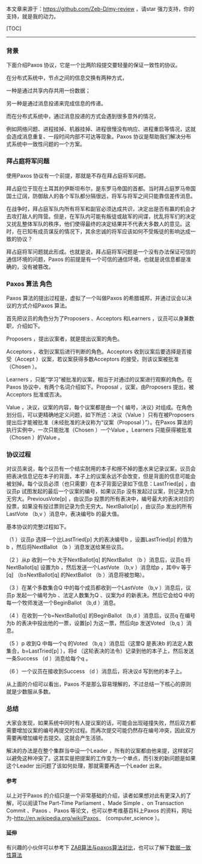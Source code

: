 本文章来源于：<https://github.com/Zeb-D/my-review> ，请star 强力支持，你的支持，就是我的动力。

[TOC]

------

### 背景

下面介绍Paxos 协议，它是一个比两阶段提交要轻量的保证一致性的协议。

在分布式系统中，节点之间的信息交换有两种方式，

一种是通过共享内存共用一份数据；

另一种是通过消息投递来完成信息的传递。

而在分布式系统中，通过消息投递的方式会遇到很多意外的情况，

例如网络问题、进程挂掉、机器挂掉、进程很慢没有响应、进程重启等情况，这就会造成消息重复、一段时间内部不可达等现象。Paxos 协议是帮助我们解决分布式系统中一致性问题的一个方案。

### 拜占庭将军问题

使用Paxos 协议有一个前提，那就是不存在拜占庭将军问题。

拜占庭位于现在土耳其的伊斯坦布尔，是东罗马帝国的首都。当时拜占庭罗马帝国国土辽阔，防御敌人的各个军队都分隔很远，将军与将军之间只能靠信差传消息。

在战争时，拜占庭军队内所有将军和副官必须达成共识，决定出是否有赢的机会才去攻打敌人的阵营。但是，在军队内可能有叛徒或敌军的间谍，扰乱将军们的决定又扰乱整体军队的秩序，他们使得最终的决定结果并不代表大多数人的意见。这时，在已知有成员谋反的情况下，其余忠诚的将军应该如何不受叛徒的影响达成一致的协议？

拜占庭将军问题就此形成。也就是说，拜占庭将军问题是一个没有办法保证可信的通信环境的问题，Paxos 的前提是有一个可信的通信环境，也就是说信息都是准确的，没有被篡改。

### Paxos 算法 角色

Paxos 算法的提出过程是，虚拟了一个叫做Paxos 的希腊城邦，并通过议会以决议的方式介绍Paxos 算法。

首先把议员的角色分为了Proposers 、Acceptors 和Learners ，议员可以身兼数职，介绍如下。

Proposers ，提出议案者，就是提出议案的角色。

Acceptors ，收到议案后进行判断的角色。Acceptors 收到议案后要选择是否接受（Accept ）议案，若议案获得多数Acceptors 的接受，则该议案被批准（Chosen ）。

Learners ，只能“学习”被批准的议案，相当于对通过的议案进行观察的角色。在Paxos 协议中，有两个名词介绍如下。Proposal ，议案，由Proposers 提出，被Acceptors 批准或否决。

Value ，决议，议案的内容，每个议案都是由一个{ 编号，决议} 对组成。在角色划分后，可以更精确地定义问题，如下所述：决议（Value ）只有在被Proposers 提出后才能被批准（未经批准的决议称为“议案（Proposal ）”）。在Paxos 算法的执行实例中，一次只能批准（Chosen ）一个Value 。Learners 只能获得被批准（Chosen ）的Value 。

### 协议过程

对议员来说，每个议员有一个结实耐用的本子和擦不掉的墨水来记录议案，议员会把表决信息记在本子的背面，本子上的议案永远不会改变，但是背面的信息可能会被划掉。每个议员必须（也只需要）在本子背面记录如下信息：LastTried[p] ，由议员p 试图发起的最后一个议案的编号，如果议员p 没有发起过议案，则记录为负无穷大。PreviousVote[p] ，由议员p 投票的所有表决中，编号最大的表决对应的投票，如果没有投过票则记录为负无穷大。NextBallot[p] ，由议员p 发出的所有LastVote （b,v ）消息中，表决编号b 的最大值。

基本协议的完整过程如下。

（1 ）议员p 选择一个比LastTried[p] 大的表决编号b ，设置LastTried[p] 的值为b ，然后将NextBallot （b ）消息发送给某些议员。

（2 ）从p 收到一个b 大于NextBallot[q] 的NextBallot （b ）消息后，议员q 将NextBallot[q] 设置为b ，然后发送一个LastVote （b,v ）消息给p ，其中v 等于[q] （b≤NextBallot[q] 的NextBallot （b ）消息将被忽略）。

（3 ）在某个多数集合Q 中的每个成员都收到一个LastVote （b,v ）消息后，议员p 发起一个编号为b 、法定人数集为Q 、议案为d 的新表决。然后它会给Q 中的每一个牧师发送一个BeginBallot （b,d ）消息。

（4 ）在收到一个b=NextBallot[q] 的BeginBallot （b,d ）消息后，议员q 在编号为b 的表决中投出他的一票，设置[p] 为这一票，然后向p 发送Voted （b,q ）消息。

（5 ）p 收到Q 中每一个q 的Voted （b,q ）消息后（这里Q 是表决b 的法定人数集合，b=LastTried[p] ），将d （这轮表决的法令）记录到他的本子上，然后发送一条Success （d ）消息给每个q 。

（6 ）一个议员在接收到Success （d ）消息后，将决议d 写到他的本子上。

从上面的介绍可以看出，Paxos 不是那么容易理解的，不过总结一下核心的原则就是少数服从多数。

### 总结

大家会发现，如果系统中同时有人提议案的话，可能会出现碰撞失败，然后双方都需要增加议案的编号再提交的过程。而再次提交可能仍然存在编号冲突，因此双方需要再增加编号去提交。这就会产生活锁。

解决的办法是在整个集群当中设一个Leader ，所有的议案都由他来提，这样就可以避免这种冲突了。这其实是把提案的工作变为一个单点，而引发的新问题是如果这个Leader 出问题了该如何处理，那就需要再选一个Leader 出来。

#### 参考

以上对于Paxos 的介绍只是一个非常基础的介绍，读者如果想对此有更深入的了解，可以阅读The Part-Time Parliament 、Made Simple 、on Transaction Commit 、Paxos 、Paxos 等论文，也可以参考维基百科上Paxos 的资料，网址为-http://en.wikipedia.org/wiki/Paxos_ （computer_science ）。

#### 延伸

有兴趣的小伙伴可以参考下 [ZAB算法与paxos算法对比](../中间件/zk/ZAB与Paxos.md)，也可以了解下[数据一致性算法](./集群内数据一致性的算法.md)